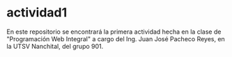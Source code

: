 # actividad1
En este repositorio se encontrará la primera actividad hecha en la clase de "Programación Web Integral" a cargo del Ing. Juan José Pacheco Reyes, en la UTSV Nanchital, del grupo 901.
